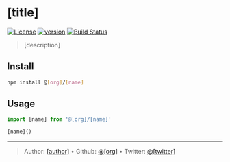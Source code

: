 # [title]

[![License][license-image]][license-url] [![version][npm-image]][npm-url] [![Build Status][circle-image]][circle-url]

> [description]

## Install

```bash
npm install @[org]/[name]
```

## Usage

```js
import [name] from '@[org]/[name]'

[name]()
```

---
> Author: [[author]]([website]) &bull; 
> Github: [@[org]](https://github.com/[org]) &bull; 
> Twitter: [@[twitter]](https://twitter.com/[twitter])

[license-url]: LICENSE
[license-image]: https://img.shields.io/github/license/[org]/[name].svg?style=for-the-badge&logo=circleci

[circle-url]: https://circleci.com/gh/[org]/workflows/[name]
[circle-image]: https://img.shields.io/circleci/project/github/[org]/[name]/master.svg?style=for-the-badge&logo=circleci

[npm-url]: https://www.npmjs.com/package/@[org]/[name]
[npm-image]: https://img.shields.io/npm/v/@[org]/[name].svg?style=for-the-badge&logo=npm
